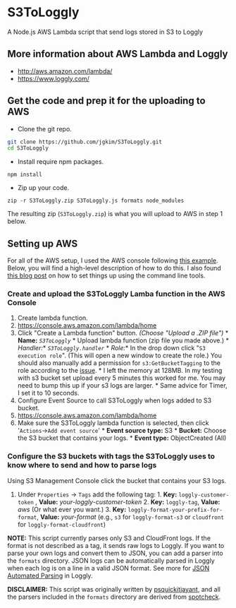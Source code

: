 # S3ToLoggly
A Node.js AWS Lambda script that send logs stored in S3 to Loggly

## More information about AWS Lambda and Loggly
  * http://aws.amazon.com/lambda/
  * https://www.loggly.com/

## Get the code and prep it for the uploading to AWS
* Clone the git repo.
```bash
git clone https://github.com/jgkim/S3ToLoggly.git
cd S3ToLoggly
```

* Install require npm packages.
```
npm install
```
* Zip up your code.
```
zip -r S3ToLoggly.zip S3ToLoggly.js formats node_modules
```
The resulting zip (`S3ToLoggly.zip`) is what you will upload to AWS in step 1 below.

## Setting up AWS
For all of the AWS setup, I used the AWS console following [this example](http://docs.aws.amazon.com/lambda/latest/dg/getting-started-amazons3-events.html). Below, you will find a high-level description of how to do this. I also found [this blog post](http://alestic.com/2014/11/aws-lambda-cli) on how to set things up using the command line tools.

### Create and upload the S3ToLoggly Lamba function in the AWS Console
1. Create lambda function.
  1. https://console.aws.amazon.com/lambda/home
  2. Click "Create a Lambda function" button. *(Choose "Upload a .ZIP file")*
    * **Name:** *`S3ToLoggly`*
    * Upload lambda function (zip file you made above.)
    * **Handler*:** *`S3ToLoggly.handler`*
    * **Role*:** In the drop down click "`S3 execution role`". (This will open a new window to create the role.) You should also manually add a permission for `s3:GetBucketTagging` to the role according to the [issue](https://github.com/psquickitjayant/S3ToLoggly/issues/2).
    * I left the memory at 128MB. In my testing with s3 bucket set upload every 5 minutes this worked for me. You may need to bump this up if your s3 logs are larger.
    * Same advice for Timer, I set it to 10 seconds.
2. Configure Event Source to call S3ToLoggly when logs added to S3 bucket.
  1. https://console.aws.amazon.com/lambda/home
  2. Make sure the S3ToLoggly lambda function is selected, then click '`Actions`->`Add event source`'
    * **Event source type:** S3
    * **Bucket:** Choose the S3 bucket that contains your logs.
    * **Event type:** ObjectCreated (All)

### Configure the S3 buckets with tags the S3ToLoggly uses to know where to send and how to parse logs
Using S3 Management Console click the bucket that contains your S3 logs.
  1. Under `Properties` -> `Tags` add the following tag:
    1. **Key:** `loggly-customer-token` , **Value:** *your-loggly-customer-token*
    2. **Key:** `loggly-tag`, **Value:** *aws* (Or what ever you want.)
    3. **Key:** `loggly-format-your-prefix-for-format`, **Value:** _your-format_ (e.g., `s3` for `loggly-format-s3` or `cloudfront` for `loggly-format-cloudfront`)

**NOTE:** This script currently parses only S3 and CloudFront logs. If the format is not described as a tag, it sends raw logs to Loggly. If you want to parse your own logs and convert them to JSON, you can add a parser into the `formats` directory. JSON logs can be automatically parsed in Loggly when each log is on a line in a valid JSON format. See more for [JSON Automated Parsing](https://www.loggly.com/docs/automated-parsing/#json) in Loggly.

**DISCLAIMER:** This script was originally written by [psquickitjayant](https://github.com/psquickitjayant/S3ToLoggly), and all the parsers included in the `formats` directory are derived from [spotcheck](https://www.npmjs.com/package/spotcheck).
